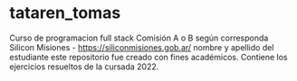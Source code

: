 # tataren_tomas
 Curso de programacion full stack
 Comisión A o B según corresponda
 Silicon Misiones - https://siliconmisiones.gob.ar/
 nombre y apellido del estudiante
 este repositorio fue creado con fines académicos. Contiene
los ejercicios resueltos de la cursada 2022.
